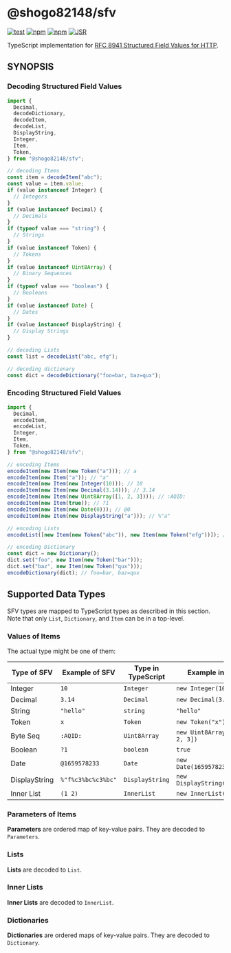 # @shogo82148/sfv

[![test](https://github.com/shogo82148/sfvjs/actions/workflows/test.yaml/badge.svg)](https://github.com/shogo82148/sfvjs/actions/workflows/test.yaml)
[![npm](https://img.shields.io/npm/v/@shogo82148/sfv)](https://www.npmjs.com/package/@shogo82148/sfv)
[![npm](https://img.shields.io/npm/dm/@shogo82148/sfv)](https://www.npmjs.com/package/@shogo82148/sfv)
[![JSR](https://jsr.io/badges/@shogo82148/sfv)](https://jsr.io/@shogo82148/sfv)

TypeScript implementation for
[RFC 8941 Structured Field Values for HTTP](https://www.rfc-editor.org/rfc/rfc8941.html).

## SYNOPSIS

### Decoding Structured Field Values

```typescript
import {
  Decimal,
  decodeDictionary,
  decodeItem,
  decodeList,
  DisplayString,
  Integer,
  Item,
  Token,
} from "@shogo82148/sfv";

// decoding Items
const item = decodeItem("abc");
const value = item.value;
if (value instanceof Integer) {
  // Integers
}
if (value instanceof Decimal) {
  // Decimals
}
if (typeof value === "string") {
  // Strings
}
if (value instanceof Token) {
  // Tokens
}
if (value instanceof Uint8Array) {
  // Binary Sequences
}
if (typeof value === "boolean") {
  // Booleans
}
if (value instanceof Date) {
  // Dates
}
if (value instanceof DisplayString) {
  // Display Strings
}

// decoding Lists
const list = decodeList("abc, efg");

// decoding dictionary
const dict = decodeDictionary("foo=bar, baz=qux");
```

### Encoding Structured Field Values

```typescript
import {
  Decimal,
  encodeItem,
  encodeList,
  Integer,
  Item,
  Token,
} from "@shogo82148/sfv";

// encoding Items
encodeItem(new Item(new Token("a"))); // a
encodeItem(new Item("a")); // "a"
encodeItem(new Item(new Integer(10))); // 10
encodeItem(new Item(new Decimal(3.14))); // 3.14
encodeItem(new Item(new Uint8Array([1, 2, 3]))); // :AQID:
encodeItem(new Item(true)); // ?1
encodeItem(new Item(new Date(0))); // @0
encodeItem(new Item(new DisplayString("a"))); // %"a"

// encoding Lists
encodeList([new Item(new Token("abc")), new Item(new Token("efg"))]); // abc, efg

// encoding Dictionary
const dict = new Dictionary();
dict.set("foo", new Item(new Token("bar")));
dict.set("baz", new Item(new Token("qux")));
encodeDictionary(dict); // foo=bar, baz=qux
```

## Supported Data Types

SFV types are mapped to TypeScript types as described in this section. Note that
only `List`, `Dictionary`, and `Item` can be in a top-level.

### Values of Items

The actual type might be one of them:

| Type of SFV   | Example of SFV     | Type in TypeScript | Example in Go               |
| ------------- | ------------------ | ------------------ | --------------------------- |
| Integer       | `10`               | `Integer`          | `new Integer(10)`           |
| Decimal       | `3.14`             | `Decimal`          | `new Decimal(3.14)`         |
| String        | `"hello"`          | `string`           | `"hello"`                   |
| Token         | `x`                | `Token`            | `new Token("x")`            |
| Byte Seq      | `:AQID:`           | `Uint8Array`       | `new Uint8Array([1, 2, 3])` |
| Boolean       | `?1`               | `boolean`          | `true`                      |
| Date          | `@1659578233`      | `Date`             | `new Date(1659578233000)`   |
| DisplayString | `%"f%c3%bc%c3%bc"` | `DisplayString`    | `new DisplayString("füü")`  |
| Inner List    | `(1 2)`            | `InnerList`        | `new InnerList()`           |

### Parameters of Items

**Parameters** are ordered map of key-value pairs. They are decoded to
`Parameters`.

### Lists

**Lists** are decoded to `List`.

### Inner Lists

**Inner Lists** are decoded to `InnerList`.

### Dictionaries

**Dictionaries** are ordered maps of key-value pairs. They are decoded to
`Dictionary`.
